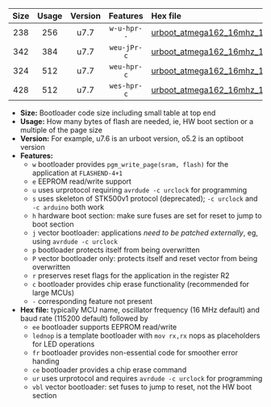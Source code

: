 |Size|Usage|Version|Features|Hex file|
|:-:|:-:|:-:|:-:|:--|
|238|256|u7.7|`w-u-hpr--`|[urboot_atmega162_16mhz_19200bps_lednop_fr_ur.hex](https://raw.githubusercontent.com/stefanrueger/urboot.hex/main/mcus/atmega162/fcpu_16mhz/19200_bps/urboot_atmega162_16mhz_19200bps_lednop_fr_ur.hex)|
|342|384|u7.7|`weu-jPr-c`|[urboot_atmega162_16mhz_19200bps_ee_lednop_fr_ce_ur_vbl.hex](https://raw.githubusercontent.com/stefanrueger/urboot.hex/main/mcus/atmega162/fcpu_16mhz/19200_bps/urboot_atmega162_16mhz_19200bps_ee_lednop_fr_ce_ur_vbl.hex)|
|324|512|u7.7|`weu-hpr-c`|[urboot_atmega162_16mhz_19200bps_ee_lednop_fr_ce_ur.hex](https://raw.githubusercontent.com/stefanrueger/urboot.hex/main/mcus/atmega162/fcpu_16mhz/19200_bps/urboot_atmega162_16mhz_19200bps_ee_lednop_fr_ce_ur.hex)|
|428|512|u7.7|`wes-hpr-c`|[urboot_atmega162_16mhz_19200bps_ee_lednop_fr_ce.hex](https://raw.githubusercontent.com/stefanrueger/urboot.hex/main/mcus/atmega162/fcpu_16mhz/19200_bps/urboot_atmega162_16mhz_19200bps_ee_lednop_fr_ce.hex)|

- **Size:** Bootloader code size including small table at top end
- **Usage:** How many bytes of flash are needed, ie, HW boot section or a multiple of the page size
- **Version:** For example, u7.6 is an urboot version, o5.2 is an optiboot version
- **Features:**
  + `w` bootloader provides `pgm_write_page(sram, flash)` for the application at `FLASHEND-4+1`
  + `e` EEPROM read/write support
  + `u` uses urprotocol requiring `avrdude -c urclock` for programming
  + `s` uses skeleton of STK500v1 protocol (deprecated); `-c urclock` and `-c arduino` both work
  + `h` hardware boot section: make sure fuses are set for reset to jump to boot section
  + `j` vector bootloader: applications *need to be patched externally*, eg, using `avrdude -c urclock`
  + `p` bootloader protects itself from being overwritten
  + `P` vector bootloader only: protects itself and reset vector from being overwritten
  + `r` preserves reset flags for the application in the register R2
  + `c` bootloader provides chip erase functionality (recommended for large MCUs)
  + `-` corresponding feature not present
- **Hex file:** typically MCU name, oscillator frequency (16 MHz default) and baud rate (115200 default) followed by
  + `ee` bootloader supports EEPROM read/write
  + `lednop` is a template bootloader with `mov rx,rx` nops as placeholders for LED operations
  + `fr` bootloader provides non-essential code for smoother error handing
  + `ce` bootloader provides a chip erase command
  + `ur` uses urprotocol and requires `avrdude -c urclock` for programming
  + `vbl` vector bootloader: set fuses to jump to reset, not the HW boot section
